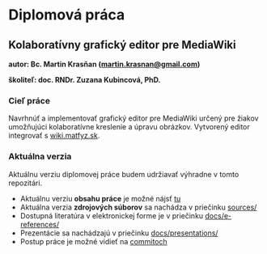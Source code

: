 # Diplomová práca

## Kolaboratívny grafický editor pre MediaWiki

__autor: 		Bc. Martin Krasňan ([martin.krasnan@gmail.com](mailto:martin.krasnan@gmail.com))__

__školiteľ: 	doc. RNDr. Zuzana Kubincová, PhD.__


### Cieľ práce

Navrhnúť a implementovať grafický editor pre MediaWiki 
určený pre žiakov umožňujúci kolaboratívne kreslenie a úpravu obrázkov. 
Vytvorený editor integrovať s [wiki.matfyz.sk](http://wiki.matfyz.sk).

### Aktuálna verzia

Aktuálnu verziu diplomovej práce budem udržiavať výhradne v tomto repozitári.

* Aktuálnu verziu __obsahu práce__ je možné nájsť [tu](/blob/master/docs/text/main.pdf)
* Aktuálna verzia __zdrojových súborov__ sa nachádza v priečinku [sources/](/tree/master/sources)
* Dostupná literatúra v elektronickej forme je v priečinku [docs/e-references/](/tree/master/docs/e-references)
* Prezentácie sa nachádzajú v priečinku [docs/presentations/](/tree/master/docs/presentations)
* Postup práce je možné vidieť na [commitoch](/commits/master)
